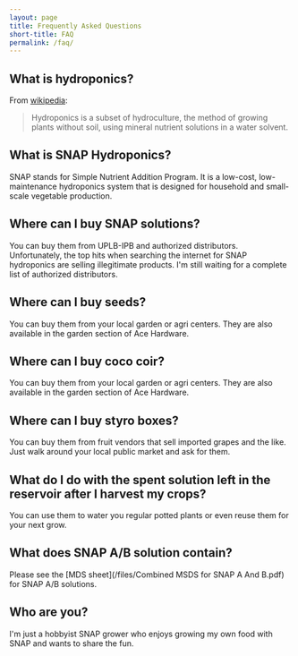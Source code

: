 ```yaml
---
layout: page
title: Frequently Asked Questions
short-title: FAQ
permalink: /faq/
---
```


## What is hydroponics?

From [wikipedia](https://en.wikipedia.org/wiki/Hydroponics):

> Hydroponics is a subset of hydroculture, the method of growing plants without
soil, using mineral nutrient solutions in a water solvent.

## What is SNAP Hydroponics?

SNAP stands for Simple Nutrient Addition Program. It is a low-cost,
low-maintenance hydroponics system that is designed for household and
small-scale vegetable production.


## Where can I buy SNAP solutions?

You can buy them from UPLB-IPB and authorized distributors. Unfortunately, the
top hits when searching the internet for SNAP hydroponics are selling illegitimate
products. I'm still waiting for a complete list of authorized distributors.


## Where can I buy seeds?

You can buy them from your local garden or agri centers. They are also available
in the garden section of Ace Hardware.

## Where can I buy coco coir?

You can buy them from your local garden or agri centers. They are also available
in the garden section of Ace Hardware.

## Where can I buy styro boxes?


You can buy them from fruit vendors that sell imported grapes and the like. Just
walk around your local public market and ask for them.


## What do I do with the spent solution left in the reservoir after I harvest my crops?

You can use them to water you regular potted plants or even reuse them for your
next grow.


## What does SNAP A/B solution contain?

Please see the [MDS sheet](/files/Combined MSDS for SNAP A And B.pdf) for SNAP A/B solutions.


## Who are you?

I'm just a hobbyist SNAP grower who enjoys growing my own food with SNAP and wants to share the fun.
